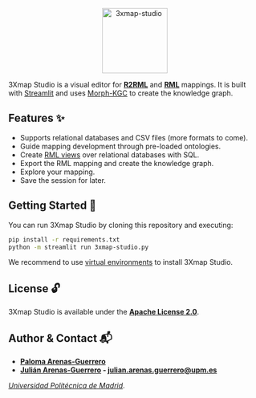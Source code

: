 <p align="center">
  <picture>
    <source media="(prefers-color-scheme: dark)" srcset="https://raw.githubusercontent.com/morph-kgc/3xmap-studio/main/logo/logo_inverse.png">
    <source media="(prefers-color-scheme: light)" srcset="https://raw.githubusercontent.com/morph-kgc/3xmap-studio/main/logo/logo.png">
    <img alt="3xmap-studio"  height="130" src="https://raw.githubusercontent.com/morph-kgc/3xmap-studio/main/logo/logo.png">
  </picture>
</p>


3Xmap Studio is a visual editor for **[R2RML](https://www.w3.org/TR/r2rml/)** and **[RML](https://w3id.org/rml/core/spec)** mappings. It is built with [Streamlit](https://github.com/streamlit/streamlit) and uses [Morph-KGC](https://github.com/morph-kgc/morph-kgc/) to create the knowledge graph.

## Features :sparkles:

- Supports relational databases and CSV files (more formats to come).
- Guide mapping development through pre-loaded ontologies.
- Create [RML views](https://www.w3.org/TR/r2rml/#r2rml-views) over relational databases with SQL.
- Export the RML mapping and create the knowledge graph.
- Explore your mapping.
- Save the session for later.

## Getting Started :rocket:

You can run 3Xmap Studio by cloning this repository and executing:

```bash
pip install -r requirements.txt
python -m streamlit run 3xmap-studio.py
```

We recommend to use [virtual environments](https://docs.python.org/3/library/venv.html#) to install 3Xmap Studio.

## License :unlock:

3Xmap Studio is available under the **[Apache License 2.0](https://github.com/morph-kgc/3xmap-studio/blob/main/LICENSE)**.

## Author & Contact :mailbox_with_mail:

- **[Paloma Arenas-Guerrero](https://github.com/arenasg-paloma/)**
- **[Julián Arenas-Guerrero](https://github.com/arenas-guerrero-julian/) - [julian.arenas.guerrero@upm.es](mailto:julian.arenas.guerrero@upm.es)**

*[Universidad Politécnica de Madrid](https://www.upm.es/internacional)*.

